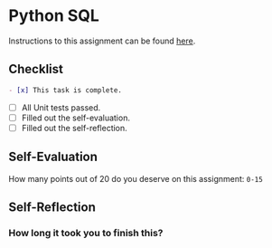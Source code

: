 # Python SQL

Instructions to this assignment can be found [here](https://it3038c.github.io/modules/12/python-sql).

## Checklist

```md
- [x] This task is complete.
```

- [ ] All Unit tests passed.
- [ ] Filled out the self-evaluation.
- [ ] Filled out the self-reflection.

## Self-Evaluation

How many points out of 20 do you deserve on this assignment: `0-15`

## Self-Reflection
<!-- What did you learn that you found interesting -->

### How long it took you to finish this?
